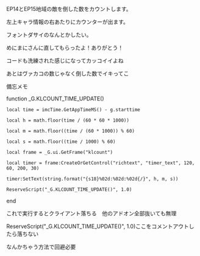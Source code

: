 EP14とEP15地域の敵を倒した数をカウントします。

左上キャラ情報の右あたりにカウンターが出ます。

フォントダサイのなんとかしたい。

めにまにさんに直してもらったよ！ありがとう！

コードも洗練された感じになってカッコイイよね

あとはヴァカコの数じゃなく倒した数でイキってこ

備忘メモ

function _G.KLCOUNT_TIME_UPDATE()

    local time = imcTime.GetAppTimeMS() - g.starttime
    
    local h = math.floor(time / (60 * 60 * 1000))
    
    local m = math.floor((time / (60 * 1000)) % 60)
    
    local s = math.floor((time / 1000) % 60)
    
    local frame = _G.ui.GetFrame("klcount")
    
    local timer = frame:CreateOrGetControl("richtext", "timer_text", 120, 60, 200, 30)
    
    timer:SetText(string.format("{s18}%02d:%02d:%02d{/}", h, m, s))
    
    ReserveScript("_G.KLCOUNT_TIME_UPDATE()", 1.0)
    
end

これで実行するとクライアント落ちる　他のアドオン全部抜いても無理

ReserveScript("_G.KLCOUNT_TIME_UPDATE()", 1.0)ここをコメントアウトしたら落ちない

なんかちゃう方法で回避必要
